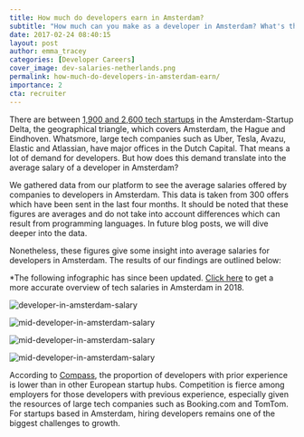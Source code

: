 ```yaml
---
title: How much do developers earn in Amsterdam?
subtitle: "How much can you make as a developer in Amsterdam? What's the average salary for developers with 2 to 4 years experience? We gathered data from our platform to see the average salaries offered by companies to developers in Amsterdam."
date: 2017-02-24 08:40:15
layout: post
author: emma_tracey
categories: [Developer Careers]
cover_image: dev-salaries-netherlands.png
permalink: how-much-do-developers-in-amsterdam-earn/
importance: 2
cta: recruiter
---
```


There are between [1,900 and 2,600 tech startups](https://blog.honeypot.io/amsterdam-tech-map/) in the Amsterdam-Startup Delta, the geographical triangle, which covers Amsterdam, the Hague and Eindhoven. Whatsmore, large tech companies such as Uber, Tesla, Avazu, Elastic and Atlassian, have major offices in the Dutch Capital. That means a lot of demand for developers. But how does this demand translate into the average salary of a developer in Amsterdam? 

<!--more-->

We gathered data from our platform to see the average salaries offered by companies to developers in Amsterdam. This data is taken from 300 offers which have been sent in the last four months. It should be noted that these figures are averages and do not take into account differences which can result from programming languages. In future blog posts, we will dive deeper into the data. 

Nonetheless, these figures give some insight into average salaries for developers in Amsterdam. The results of our findings are outlined below:

*The following infographic has since been updated. [Click here](https://blog.honeypot.io/how-much-do-developers-earn-in-amsterdam-2018/) to get a more accurate overview of tech salaries in Amsterdam in 2018. 


![developer-in-amsterdam-salary](/assets/images/by-experience-netherlands-eng.png)


![mid-developer-in-amsterdam-salary](/assets/images/4-6-years-experience-netherlands-eng.png)

![mid-developer-in-amsterdam-salary](/assets/images/6-8-years-experience-netherlands-eng.png)


![mid-developer-in-amsterdam-salary](/assets/images/8plus-years-experience-netherlands-eng.png)

According to [Compass](http://startup-ecosystem.compass.co/ser2015/), the proportion of developers with prior experience is lower than in other European startup hubs. Competition is fierce among employers for those developers with previous experience, especially given the resources of large tech companies such as Booking.com and TomTom. For startups based in Amsterdam, hiring developers remains one of the biggest challenges to growth.

